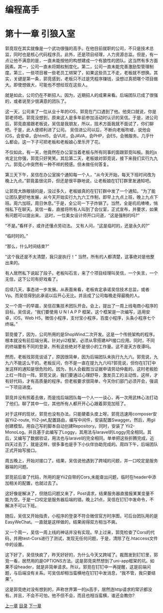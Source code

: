 # 编程高手
# 第十一章  引狼入室

郭竞现在其实就像是一个武功很强的高手。在他目前就职的公司，不只是技术总监，同时也是核心代码程序员。此外，还是项目经理，人力资源总监。但是，有一点让他不满意的是，一直未能按他的构想建成一个有狼性的团队。这当然有多方面因素。其一，公司一直未将期权制度化。第二，公司一直未能完善激励型管理制度。第三，一些项目被一些老员工绑架了，如果这些员工不走，老板就不想换。其实，关键是第一条，郭竞感到，老板只不过是凭程序赚钱，没想过真把哪个项目做大。即使想做大，可能也不想给现在这些人。
    
就是如此，公司仍在不断招人。因为，近期招人的成果来看。后端团队已成了很强的，或者说至少很满意的团队了。
    
这一天，公司来了一位从业十年的iOS，郭竞在门口遇到了他。他突口就说，你是郭老师吧。郭竞没想到，原来这人是多年前参加活动时认识的吴信。于是，进公司后，郭竞直接跟老板说，吴信是我朋友，所以，技术方面我就不面试了，你们聊吧。于是，此人便顺利进了公司。
吴信进公司以后，不断向老板吹嘘，说他会iOS，会安卓，会html5，会VUE，会JAVA，会PHP，会ES，会微服务。几乎什么都会。这一下子可把老板和老板娘心里乐开了花。
    
不仅如此，有一天，他竟然在办公室当着老板与所有同事的面跟郭竞叫板。我的js肯定比你强，郭竞只好笑笑。其后第二天，老板娘对郭竞说，接下来我们实行九九六。郭竞心中突然有一种不祥的预感。但未做任何答复。
    
第三天下午，吴信在办公室挨个通知每一个人，“从今天开始，每天下班时间改为晚上九点。”郭竟虽很诧异，但还是很平静地说，让老板娘在钉钉群里发通知吧。
    
让郭竞大跌眼镜的是，没过多久，老板娘真的在钉钉群中发了一个通知。“为了能让团队更好地发展，从今天开始实行九九六工作制，即早上九点上班，晚上九点下班。周六加班，周日休息。”于是，全公司一下子炸锅了。当然，全是叽叽喳喳，悄悄私下在聊天。吴信一看，直接将所有人叫到了会仪室，正式宣布，并要求，如果有问题可以提出来。
这时，一位美女设计师开口问道，“这是强制的吗?”
    
“不是。”看样子，或许还懂点劳动法。
又有人问，“这是临时的，还是永久的?”
    
“临时时的。”
    
“那么，什么时间结束?”
    
“这个我还是不太清楚，我只是执行！”
当然，所有的人都清楚，这事绝对是他整出来的。
    
有人居然私下说起了段子。老板叫石言，来了个项目经理叫吴信，一个失言，一个无信，这下公司有好戏看了。
    
后续几天，事态进一步发展。从表面来看，老板肯定承诺吴信技术总监，或者Vp。而吴信得到此承诺以后开心无比。并且成了公司每晚走得最晚的人。
    
又一个周一的早晨，吴信召集技术团队开会。会上，提出了一周上线电商小程序的目标。吴信说，“我们要使用 U N I A P P 框架，这个框架是一次编写，适用安卓，iOS，Web H5，微信小程序，支付宝小程序，百度小程序，头条小程序七个终端。”
    
郭竞傻了，因为，公司所用的是ShopWind二次开发。这是一个传统架构的程序，根本就没有前后端分离。针对yii2框架，必须从零搭建API接口应用。同时，不同的终端要有不同的登录，所有这些绝对不是很小的工作量。这不是天方夜谭吗。

然而，老板找郭竞谈话了，原因很简单，因为后端团队未执行九九六。郭竞说，九九六不能这么干的。老板反问，你不是一直在提九九六吗?郭竞说，但你在钉钉中发这样的通知是很危险的。因为，别人会截图当证据申请劳动仲裁的。这时老板脸上红一阵白一阵。郭竞又说，我们要通过心理舒导，激发员工的主动性，这样，才有好代码，才有高质量的程序。但老板要求很简单，今天你们部门必须开会，强调一下项目进度。
    
郭竞并没有照着去做，而是找后端团队每一个人一一谈心，再一次用武林心法打动了他们。聊了其中一位，其他所有人都开开心心跟着郭竞加班了。
    
对于这样的现状，郭竞也没有办法，只能硬着头皮上呀。郭竞迅速用composer安装Yii2-route, Yii2-jwt,配置路由，编写中间件，安装配置Swagger。然后，用gii创建模型。用自己写的脚本自动创建Repository。同时，安装了 Yii2-MonoLog。并且基于此编写了Loggy，其用法与laravel的Loggy完全相同。其后，又编写了数据验证，用法也与laravel的完全相同。单单把这些折腾完成，近四天过去了，就是这样，很多事也是手下小伙伴协助完成的。周四下午，后端团队正式开始写接口。
    
周五晚上，开始对接口了。结果，吴信说他遇到了跨域的问题，并一口咬定是服务器端的问题。
    
郭竞前后查了代码，所用的是Yii2自带的Cors,未能查出问题，临时在header中添加相关的配置，也就过去了。
    
这好像是解决了，但随后问题又来了，Post请求，结果服务器直接报某某变量不能为空。于是一口咬定是服务器后端的错。晚上21点，吴信在钉钉中发命令，不解决不可以下班。
    
随后，吴信又开始指责，小程序的登录不符合微信官方时序图，可后台团队用的是EasyWeChat。一直就是这样做的，结果闹得双方相当不爽。
    
又一个周一，吴信一周上线的神话并没有实现。早上过来，郭竞检查了Cors的代码，并用test-Cors进行了测试，发现无任何问题，于是，清除了在.htaccess文件中的设置。
    
这下好了，吴信快疯了，昨天好好的，为什么今天又跨域了。裁图发到钉钉里，郭竞一看，居然用的是OPTIONS方法。这是郭竞突然想到了uni-app框架的坑。如果不设header，就是非简单请求。所以，郭竞在钉钉中一再提醒，这是前端问题，与后端没有关系。可吴信却相当蛮横地在钉钉中发消息，“我不管，我只要结果”。
    
这是郭竞绝对没有想到的，声称世界第一的js高手，居然连http请求的常识都没有。并且，不会不可怕，他不但不会，而且也相当蛮横，谁还会教你?

   
    



  




[上一章](https://github.com/BardoQi/CodeGuru/blob/master/docs/chapter_010.md  "上一章")
[目录](https://github.com/BardoQi/CodeGuru  "目录")
[下一章](https://github.com/BardoQi/CodeGuru/blob/master/docs/chapter_012.md  "下一章")